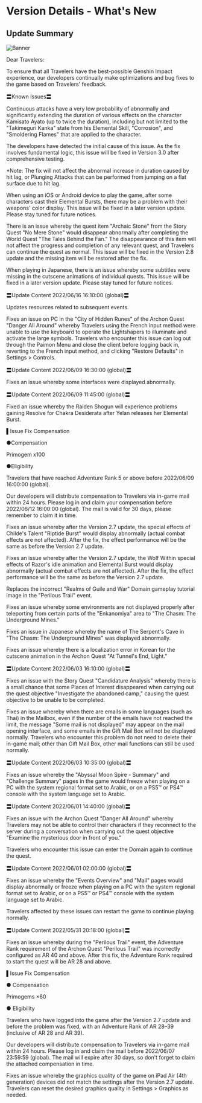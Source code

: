 # Version Details - What's New 
## Update Summary
![Banner](https://uploadstatic-sea.hoyoverse.com/announcement/2020/11/11/0c4d0c742dde8334be30352fa3f5fb5b_4067277611421326976.jpg)

Dear Travelers:

To ensure that all Travelers have the best-possible Genshin Impact experience, our developers continually make optimizations and bug fixes to the game based on Travelers' feedback.

〓Known Issues〓

Continuous attacks have a very low probability of abnormally and significantly extending the duration of various effects on the character Kamisato Ayato (up to twice the duration), including but not limited to the "Takimeguri Kanka" state from his Elemental Skill, "Corrosion", and "Smoldering Flames" that are applied to the character.

The developers have detected the initial cause of this issue. As the fix involves fundamental logic, this issue will be fixed in Version 3.0 after comprehensive testing.

*Note: The fix will not affect the abnormal increase in duration caused by hit lag, or Plunging Attacks that can be performed from jumping on a flat surface due to hit lag.

When using an iOS or Android device to play the game, after some characters cast their Elemental Bursts, there may be a problem with their weapons' color display. This issue will be fixed in a later version update. Please stay tuned for future notices.

There is an issue whereby the quest item "Archaic Stone" from the Story Quest "No Mere Stone" would disappear abnormally after completing the World Quest "The Tales Behind the Fan." The disappearance of this item will not affect the progress and completion of any relevant quest, and Travelers can continue the quest as normal. This issue will be fixed in the Version 2.8 update and the missing item will be restored after the fix.

When playing in Japanese, there is an issue whereby some subtitles were missing in the  cutscene animations of individual quests. This issue will be fixed in a later version update. Please stay tuned for future notices.

〓Update Content 2022/06/16 16:10:00 (global)〓

Updates resources related to subsequent events.

Fixes an issue on PC in the "City of Hidden Runes" of the Archon Quest "Danger All Around" whereby Travelers using the French input method were unable to use the keyboard to operate the Lightshapers to illuminate and activate the large symbols. Travelers who encounter this issue can log out through the Paimon Menu and close the client before logging back in, reverting to the French input method, and clicking "Restore Defaults" in Settings > Controls.

〓Update Content 2022/06/09 16:30:00 (global)〓

Fixes an issue whereby some interfaces were displayed abnormally.

〓Update Content 2022/06/09 11:45:00 (global)〓

Fixed an issue whereby the Raiden Shogun will experience problems gaining Resolve for Chakra Desiderata after Yelan releases her Elemental Burst.

▌Issue Fix Compensation

●Compensation

Primogem x100

●Eligibility

Travelers that have reached Adventure Rank 5 or above before 2022/06/09 16:00:00 (global).

Our developers will distribute compensation to Travelers via in-game mail within 24 hours. Please log in and claim your compensation before 2022/06/12 16:00:00 (global). The mail is valid for 30 days, please remember to claim it in time.

Fixes an issue whereby after the Version 2.7 update, the special effects of Childe's Talent "Riptide Burst" would display abnormally (actual combat effects are not affected). After the fix, the effect performance will be the same as before the Version 2.7 update.

Fixes an issue whereby after the Version 2.7 update, the Wolf Within special effects of Razor's idle animation and Elemental Burst would display abnormally (actual combat effects are not affected). After the fix, the effect performance will be the same as before the Version 2.7 update.

Replaces the incorrect "Realms of Guile and War" Domain gameplay tutorial image in the "Perilous Trail" event.

Fixes an issue whereby some environments are not displayed properly after teleporting from certain parts of the "Enkanomiya" area to "The Chasm: The Underground Mines."

Fixes an issue in Japanese whereby the name of The Serpent's Cave in "The Chasm: The Underground Mines" was displayed abnormally.

Fixes an issue whereby there is a localization error in Korean for the cutscene animation in the Archon Quest "At Tunnel's End, Light."

〓Update Content 2022/06/03 16:10:00 (global)〓

Fixes an issue with the Story Quest "Candidature Analysis" whereby there is a small chance that some Places of Interest disappeared when carrying out the quest objective "Investigate the abandoned camp," causing the quest objective to be unable to be completed.

Fixes an issue whereby when there are emails in some languages (such as Thai) in the Mailbox, even if the number of the emails have not reached the limit, the message "Some mail is not displayed" may appear on the mail opening interface, and some emails in the Gift Mail Box will not be displayed normally. Travelers who encounter this problem do not need to delete their in-game mail; other than Gift Mail Box, other mail functions can still be used normally.

〓Update Content 2022/06/03 10:35:00 (global)〓

Fixes an issue whereby the "Abyssal Moon Spire - Summary" and "Challenge Summary" pages in the game would freeze when playing on a PC with the system regional format set to Arabic, or on a PS5™ or PS4™ console with the system language set to Arabic.

〓Update Content 2022/06/01 14:40:00 (global)〓

Fixes an issue with the Archon Quest "Danger All Around" whereby Travelers may not be able to control their characters if they reconnect to the server during a conversation when carrying out the quest objective "Examine the mysterious door in front of you."

Travelers who encounter this issue can enter the Domain again to continue the quest.

〓Update Content 2022/06/01 02:00:00 (global)〓

Fixes an issue whereby the "Events Overview" and "Mail" pages would display abnormally or freeze when playing on a PC with the system regional format set to Arabic, or on a PS5™ or PS4™ console with the system language set to Arabic.

Travelers affected by these issues can restart the game to continue playing normally.

〓Update Content 2022/05/31 20:18:00 (global)〓

Fixes an issue whereby during the "Perilous Trail" event, the Adventure Rank requirement of the Archon Quest "Perilous Trail" was incorrectly configured as AR 40 and above. After this fix, the Adventure Rank required to start the quest will be AR 28 and above.

▌Issue Fix Compensation

● Compensation

Primogems ×60

● Eligibility

Travelers who have logged into the game after the Version 2.7 update and before the problem was fixed, with an Adventure Rank of AR 28–39 (inclusive of AR 28 and AR 39).

Our developers will distribute compensation to Travelers via in-game mail within 24 hours. Please log in and claim the mail before 2022/06/07 23:59:59 (global). The mail will expire after 30 days, so don't forget to claim the attached compensation in time.

Fixes an issue whereby the graphics quality of the game on iPad Air (4th generation) devices did not match the settings after the Version 2.7 update. Travelers can reset the desired graphics quality in Settings > Graphics as needed.
